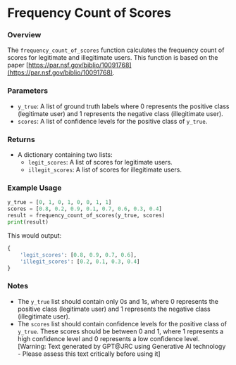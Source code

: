Frequency Count of Scores
========================
### Overview

The `frequency_count_of_scores` function calculates the frequency count of scores for legitimate and illegitimate users. This function is based on the paper [https://par.nsf.gov/biblio/10091768](https://par.nsf.gov/biblio/10091768).

### Parameters

* `y_true`: A list of ground truth labels where 0 represents the positive class (legitimate user) and 1 represents the negative class (illegitimate user).
* `scores`: A list of confidence levels for the positive class of `y_true`.

### Returns

* A dictionary containing two lists:
	+ `legit_scores`: A list of scores for legitimate users.
	+ `illegit_scores`: A list of scores for illegitimate users.

### Example Usage
```python
y_true = [0, 1, 0, 1, 0, 0, 1, 1]
scores = [0.8, 0.2, 0.9, 0.1, 0.7, 0.6, 0.3, 0.4]
result = frequency_count_of_scores(y_true, scores)
print(result)
```
This would output:
```python
{
    'legit_scores': [0.8, 0.9, 0.7, 0.6],
    'illegit_scores': [0.2, 0.1, 0.3, 0.4]
}
```
### Notes

* The `y_true` list should contain only 0s and 1s, where 0 represents the positive class (legitimate user) and 1 represents the negative class (illegitimate user).
* The `scores` list should contain confidence levels for the positive class of `y_true`. These scores should be between 0 and 1, where 1 represents a high confidence level and 0 represents a low confidence level.
[Warning: Text generated by GPT@JRC using Generative AI technology - Please assess this text critically before using it]
